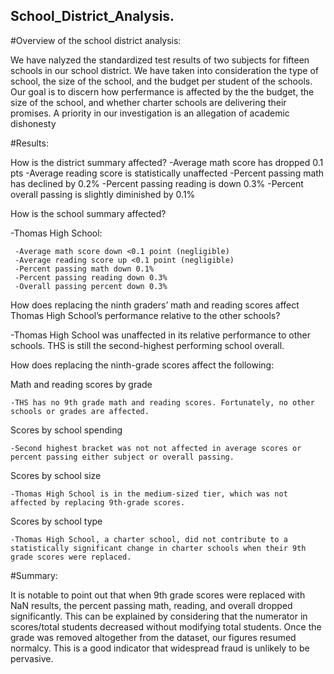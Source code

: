 ## School_District_Analysis.

#Overview of the school district analysis:

We have nalyzed the standardized test results of two subjects for fifteen schools in our school district. We have taken into consideration the type of school, the size of the school, and the budget per student of the schools. Our goal is to discern how perfermance is affected by the the budget, the size of the school, and whether charter schools are delivering their promises. A priority in our investigation is an allegation of academic dishonesty

#Results:

How is the district summary affected?
  -Average math score has dropped 0.1 pts
  -Average reading score is statistically unaffected
  -Percent passing math has declined by 0.2%
  -Percent passing reading is down 0.3%
  -Percent overall passing is slightly diminished by 0.1%
  
How is the school summary affected?

  -Thomas High School:
  
     -Average math score down <0.1 point (negligible)
     -Average reading score up <0.1 point (negligible)
     -Percent passing math down 0.1%
     -Percent passing reading down 0.3%
     -Overall passing percent down 0.3%
  
  
How does replacing the ninth graders’ math and reading scores affect Thomas High School’s performance relative to the other schools?

  -Thomas High School was unaffected in its relative performance to other schools. THS is still the second-highest performing school overall.

How does replacing the ninth-grade scores affect the following:

  Math and reading scores by grade
  
    -THS has no 9th grade math and reading scores. Fortunately, no other schools or grades are affected.

  Scores by school spending
  
    -Second highest bracket was not not affected in average scores or percent passing either subject or overall passing.

  Scores by school size
  
    -Thomas High School is in the medium-sized tier, which was not affected by replacing 9th-grade scores.

  Scores by school type
  
    -Thomas High School, a charter school, did not contribute to a statistically significant change in charter schools when their 9th grade scores were replaced.    

#Summary:

It is notable to point out that when 9th grade scores were replaced with NaN results, the percent passing math, reading, and overall dropped significantly. This can be explained by considering that the numerator in scores/total students decreased without modifying total students. Once the grade was removed altogether from the dataset, our figures resumed normalcy. This is a good indicator that widespread fraud is unlikely to be pervasive.
